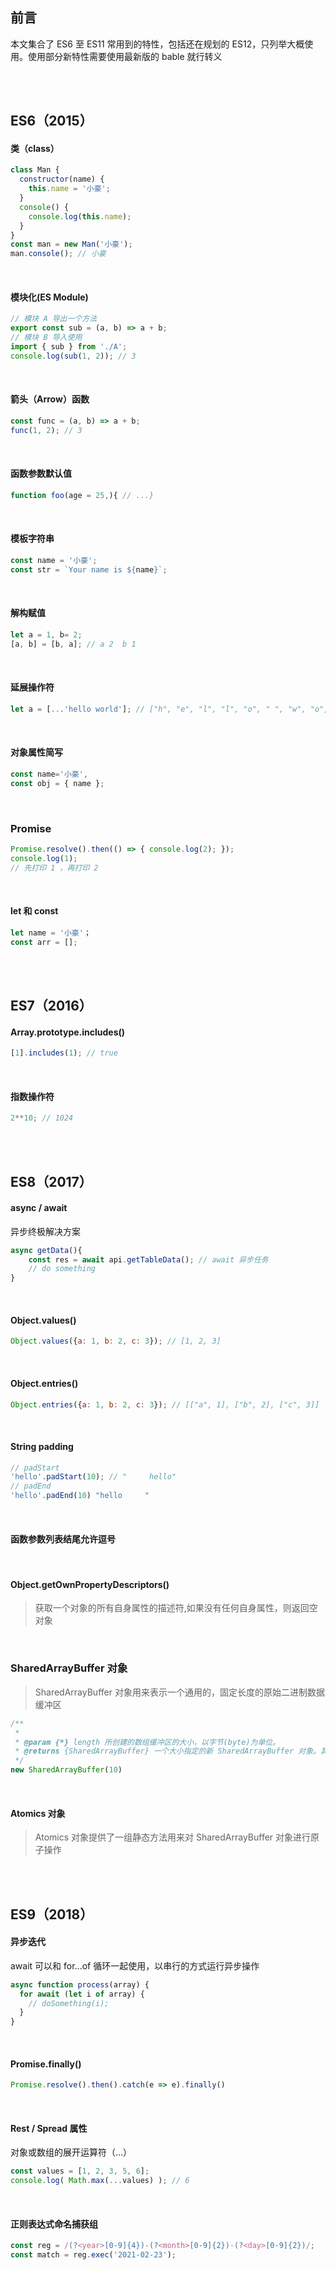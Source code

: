 ## 前言

本文集合了 ES6 至 ES11 常用到的特性，包括还在规划的 ES12，只列举大概使用。使用部分新特性需要使用最新版的 bable 就行转义

<br />

<br />

## ES6（2015）

#### 类（class）

```js
class Man {
  constructor(name) {
    this.name = '小豪';
  }
  console() {
    console.log(this.name);
  }
}
const man = new Man('小豪');
man.console(); // 小豪
```

<br />

#### 模块化(ES Module)

```js
// 模块 A 导出一个方法
export const sub = (a, b) => a + b;
// 模块 B 导入使用
import { sub } from './A';
console.log(sub(1, 2)); // 3
```

<br />

#### 箭头（Arrow）函数

```js
const func = (a, b) => a + b;
func(1, 2); // 3
```

<br />

#### 函数参数默认值

```js
function foo(age = 25,){ // ...}
```

<br />

#### 模板字符串

```js
const name = '小豪';
const str = `Your name is ${name}`;
```

<br />

#### 解构赋值

```js
let a = 1, b= 2;
[a, b] = [b, a]; // a 2  b 1
```

<br />

#### 延展操作符

```js
let a = [...'hello world']; // ["h", "e", "l", "l", "o", " ", "w", "o", "r", "l", "d"]
```

<br />

#### 对象属性简写

```js
const name='小豪',
const obj = { name };
```

<br />

### Promise 

```js
Promise.resolve().then(() => { console.log(2); });
console.log(1);
// 先打印 1 ，再打印 2
```

<br />

#### let 和 const

```js
let name = '小豪'；
const arr = [];
```

<br />

<br />

## ES7（2016）

#### Array.prototype.includes()

```js
[1].includes(1); // true
```

<br />

#### 指数操作符

```js
2**10; // 1024
```

<br />

<br />

## ES8（2017）

#### async / await

异步终极解决方案

```js
async getData(){
    const res = await api.getTableData(); // await 异步任务
    // do something    
}
```

<br />

#### Object.values()

```js
Object.values({a: 1, b: 2, c: 3}); // [1, 2, 3]
```

<br />

#### Object.entries()

```js
Object.entries({a: 1, b: 2, c: 3}); // [["a", 1], ["b", 2], ["c", 3]]
```

<br />

#### String padding

```js
// padStart
'hello'.padStart(10); // "     hello"
// padEnd
'hello'.padEnd(10) "hello     "
```

<br />

#### 函数参数列表结尾允许逗号

<br />

#### Object.getOwnPropertyDescriptors()

> 获取一个对象的所有自身属性的描述符,如果没有任何自身属性，则返回空对象

<br />

### SharedArrayBuffer 对象 

> SharedArrayBuffer 对象用来表示一个通用的，固定长度的原始二进制数据缓冲区

```js
/**
 * 
 * @param {*} length 所创建的数组缓冲区的大小，以字节(byte)为单位。
 * @returns {SharedArrayBuffer} 一个大小指定的新 SharedArrayBuffer 对象。其内容被初始化为 0。
 */
new SharedArrayBuffer(10)
```

<br />

#### Atomics 对象

> Atomics 对象提供了一组静态方法用来对 SharedArrayBuffer 对象进行原子操作

<br />

<br />

## ES9（2018）

#### 异步迭代

await 可以和 for...of 循环一起使用，以串行的方式运行异步操作

```js
async function process(array) {
  for await (let i of array) {
    // doSomething(i);
  }
}
```

<br />

#### Promise.finally()

```js
Promise.resolve().then().catch(e => e).finally()
```

<br />

#### Rest / Spread 属性

对象或数组的展开运算符（...）

```js
const values = [1, 2, 3, 5, 6];
console.log( Math.max(...values) ); // 6
```

<br />

#### 正则表达式命名捕获组

```js
const reg = /(?<year>[0-9]{4})-(?<month>[0-9]{2})-(?<day>[0-9]{2})/;
const match = reg.exec('2021-02-23');
```

<br />

#### 

```js

```

<br />

#### 

```js

```

<br />

#### 

```js

```

<br />

#### 

```js

```























































